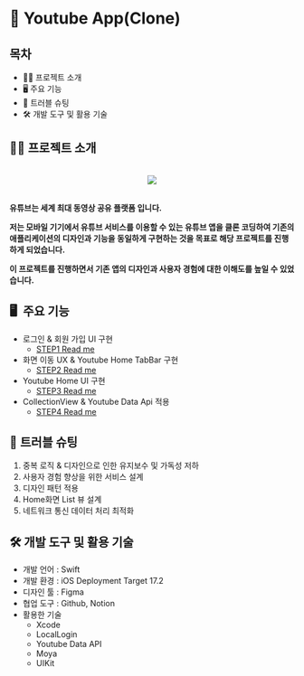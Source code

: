 # 📱 Youtube App(Clone)

## 목차

- 👨‍💻 프로젝트 소개
- 🖥️ 주요 기능
- 🌠 트러블 슈팅
- 🛠️ 개발 도구 및 활용 기술

## 👨‍💻 프로젝트 소개
<br>
<div align=center> 
  <img src="https://github.com/iOS-YouTube-CloneCoding/Youtube_Clone_Gnoam/assets/67363759/3ce7f4ef-c481-4501-9b89-74a54527729c"> 
</div>
<br>

**유튜브는 세계 최대 동영상 공유 플랫폼 입니다.**

**저는 모바일 기기에서 유튜브 서비스를 이용할 수 있는 유튜브 앱을 클론 코딩하여 기존의 애플리케이션의 디자인과 기능을 동일하게 구현하는 것을 목표로 해당 프로젝트를 진행하게 되었습니다.**

**이 프로젝트를 진행하면서 기존 앱의 디자인과 사용자 경험에 대한 이해도를 높일 수 있었습니다.**

## 🖥️  주요 기능

- 로그인 & 회원 가입 UI 구현
    - [STEP1 Read me](https://www.notion.so/4015656232ed413085f05e063bb5daee?pvs=21)
- 화면 이동 UX & Youtube Home TabBar 구현
    - [STEP2 Read me](https://www.notion.so/STEP2-Read-me-64b4ae447c564755bc72488ae9613b07?pvs=21)
- Youtube Home UI 구현
    - [STEP3 Read me](https://www.notion.so/STEP3-Read-me-3ae6bc8d722b4091b41914246964a8fb?pvs=21)
- CollectionView & Youtube Data Api 적용
    - [STEP4 Read me](https://www.notion.so/STEP4-Read-me-a901ab5429d8470d886b51088d9ee7eb?pvs=21)

## 🌠 트러블 슈팅

1. 중복 로직 & 디자인으로 인한 유지보수 및 가독성 저하
2. 사용자 경험 향상을 위한 서비스 설계
3. 디자인 패턴 적용
4. Home화면 List 뷰 설계
5. 네트워크 통신 데이터 처리 최적화

## 🛠️ 개발 도구 및 활용 기술

- 개발 언어 : Swift
- 개발 환경 : iOS Deployment Target 17.2
- 디자인 툴 : Figma
- 협업 도구 : Github, Notion
- 활용한 기술
    - Xcode
    - LocalLogin
    - Youtube Data API
    - Moya
    - UIKit

 
